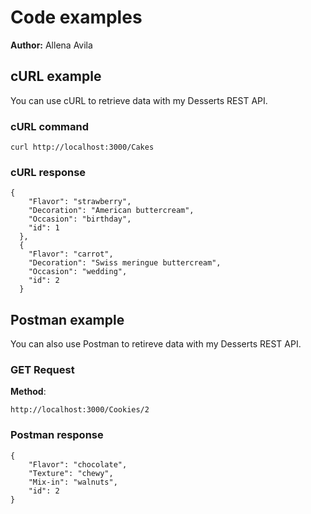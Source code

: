# Code examples

**Author:** Allena Avila

## cURL example

You can use cURL to retrieve data with my Desserts REST API. 

### cURL command

```shell
curl http://localhost:3000/Cakes
```

### cURL response

```shell
{
    "Flavor": "strawberry",
    "Decoration": "American buttercream",
    "Occasion": "birthday",
    "id": 1
  },
  {
    "Flavor": "carrot",
    "Decoration": "Swiss meringue buttercream",
    "Occasion": "wedding",
    "id": 2
  }
```

## Postman example

You can also use Postman to retireve data with my Desserts REST API. 

### GET Request

**Method**:

```shell
http://localhost:3000/Cookies/2
```

### Postman response

```shell
{
    "Flavor": "chocolate",
    "Texture": "chewy",
    "Mix-in": "walnuts",
    "id": 2
}
```
